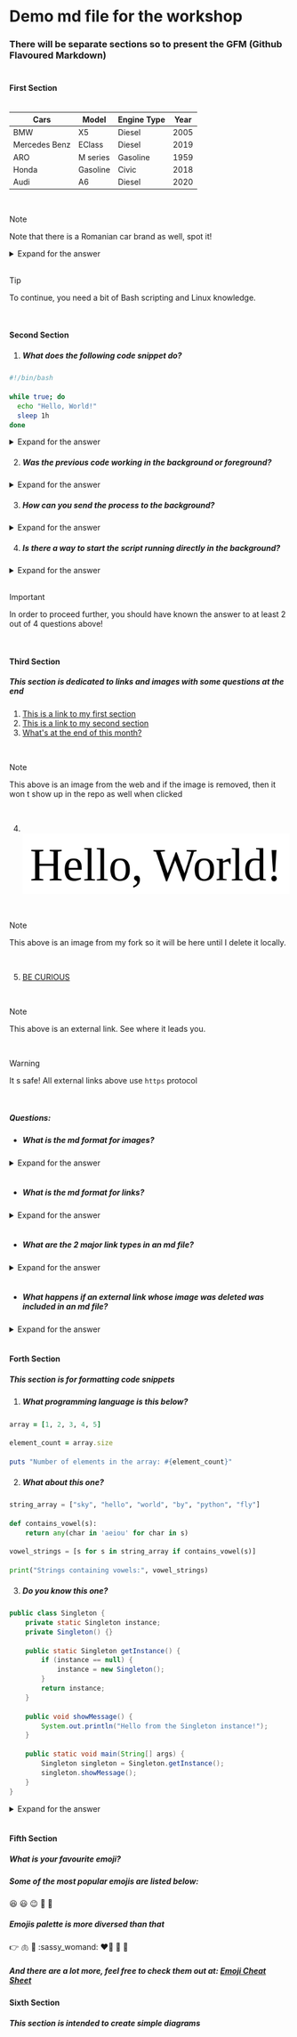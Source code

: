 <!-- This is my very first md file -->

# Demo md file for the workshop<br>

### There will be separate sections so to present the GFM (Github Flavoured Markdown)<br><br>

#### First Section<br><br>

| Cars | Model | Engine Type | Year |
| ---- | ----- | ------ | ---- |
| BMW | X5 | Diesel | 2005 |
| Mercedes Benz | EClass | Diesel | 2019 |
| ARO | M series | Gasoline | 1959 |
| Honda | Gasoline | Civic | 2018 |
| Audi | A6 | Diesel | 2020 |

<br>

> [!NOTE]
> Note that there is a Romanian car brand as well, spot it!

<details>
<summary> Expand for the answer </summary>

#### Answer:
> ARO stands for *Auto România* and is a Romanian car brand from 1957.
</details>
<br>

> [!TIP]
> To continue, you need a bit of Bash scripting and Linux knowledge.
<br>

#### Second Section

1. ##### What does the following code snippet do?

```Bash
#!/bin/bash

while true; do
  echo "Hello, World!"
  sleep 1h
done
```

<details>
<summary> Expand for the answer </summary>

#### Answer:
> It prints the message between double quotes every hour until it is stopped.
</details>

2. ##### Was the previous code working in the background or foreground?
<details>
<summary> Expand for the answer </summary>

#### Answer:
> It was running in the foreground and you cannot use the terminal until the process terminates!
</details>

3. ##### How can you send the process to the background?
<details>
<summary> Expand for the answer </summary>

#### Answer:
> First you have to pause it with `Ctrl + z` then you have to run `bg`
</details>

4. ##### Is there a way to start the script running directly in the background?
<details>
<summary> Expand for the answer </summary>

#### Answer:
> The answer is **Yes**. You have to run the script as follows: `./myScript.sh &`
</details>
<br>

> [!IMPORTANT]
> In order to proceed further, you should have known the answer to at least 2 out of 4 questions above!
<br>

#### Third Section

##### This section is dedicated to links and images with some questions at the end

1. [This is a link to my first section](#first-section)
2. [This is a link to my second section](#second-section)
3. [What's at the end of this month?](https://as1.ftcdn.net/v2/jpg/02/88/70/42/1000_F_288704290_6zTQAmnEn4kdWxIxvQ8PAmQtT3SBtYYq.jpg)
<br>

> [!NOTE]
> This above is an image from the web and if the image is removed, then it won t show up in the repo as well when clicked
<br>

4. <br>![](./helloworld.png)
<br>

> [!NOTE]
> This above is an image from my fork so it will be here until I delete it locally.
<br>

5. [BE CURIOUS](https://www.lua.org/)
<br>

> [!NOTE]
> This above is an external link. See where it leads you.
<br>

> [!WARNING]
> It s safe! All external links above use `https` protocol
<br>

##### Questions:

- ##### What is the md format for images?
<details>
<summary> Expand for the answer </summary>

#### Answer:
> ![alt text](link-to-image)
</details>
<br>

- ##### What is the md format for links?
<details>
<summary> Expand for the answer </summary>

#### Answer:
> [alt text](external-link)
</details>
<br>

- ##### What are the 2 major link types in an md file?
<details>
<summary> Expand for the answer </summary>

#### Answer:
> Internal and external
</details>
<br>

- ##### What happens if an external link whose image was deleted was included in an md file?
<details>
<summary> Expand for the answer </summary>

#### Answer:
> The image won t be available anymore.
</details>
<br>

#### Forth Section

##### This section is for formatting code snippets

1. ##### What programming language is this below?

```ruby
array = [1, 2, 3, 4, 5]

element_count = array.size

puts "Number of elements in the array: #{element_count}"
```

2. ##### What about this one?
```python
string_array = ["sky", "hello", "world", "by", "python", "fly"]

def contains_vowel(s):
    return any(char in 'aeiou' for char in s)

vowel_strings = [s for s in string_array if contains_vowel(s)]

print("Strings containing vowels:", vowel_strings)
```

3. ##### Do you know this one?
```java
public class Singleton {
    private static Singleton instance;
    private Singleton() {}

    public static Singleton getInstance() {
        if (instance == null) {
            instance = new Singleton();
        }
        return instance;
    }

    public void showMessage() {
        System.out.println("Hello from the Singleton instance!");
    }
    
    public static void main(String[] args) {
        Singleton singleton = Singleton.getInstance();
        singleton.showMessage();
    }
}
```
<details>
<summary> Expand for the answer </summary>

#### Answer:
> The answers are: Ruby, Python, Java in this order.
</details>
<br>

#### Fifth Section

##### What is your favourite emoji?
##### Some of the most popular emojis are listed below: 
:laughing: :smiley: :wink: :star_struck: :hugs:

##### Emojis palette is more diversed than that
:point_right: :lungs: :facepalm: :sassy_womand: :heart_on_fire: :tophat: :gem:

##### And there are a lot more, feel free to check them out at: [Emoji Cheat Sheet](https://github.com/ikatyang/emoji-cheat-sheet/blob/master/README.md#objects)

#### Sixth Section

##### This section is intended to create simple diagrams



